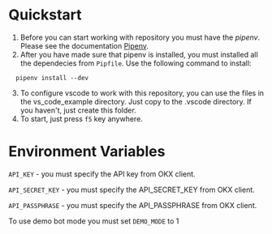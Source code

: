 # Quickstart

1. Before you can start working with repository you must have the *pipenv*. Please see the
documentation [Pipenv](https://pipenv.pypa.io/en/latest/).
2. After you have made sure that pipenv is installed, you must installed all the dependecies from ```Pipfile```. Use the following command to install:
  ```
    pipenv install --dev
  ```

3. To configure vscode to work with this repository, you can use the files in the vs_code_example directory. Just copy to the .vscode directory. If you haven't, just create this folder.
4. To start, just press `f5` key anywhere.


# Environment Variables

`API_KEY` - you must specify the API key from OKX client.

`API_SECRET_KEY` - you must specify the API_SECRET_KEY from OKX client.

`API_PASSPHRASE` - you must specify the API_PASSPHRASE from OKX client.

To use demo bot mode you must set `DEMO_MODE` to 1

